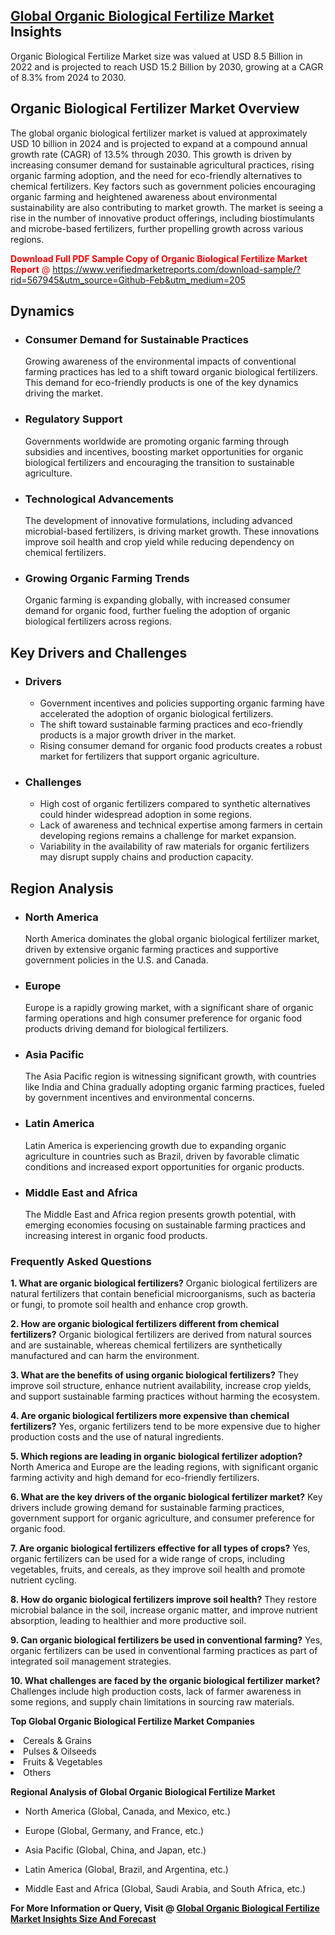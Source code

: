 <h2><a href="https://www.verifiedmarketreports.com/download-sample/?rid=567945&amp;utm_source=Github&amp;utm_medium=205" target="_blank">Global Organic Biological Fertilize Market</a> Insights</h2><p>Organic Biological Fertilize Market size was valued at USD 8.5 Billion in 2022 and is projected to reach USD 15.2 Billion by 2030, growing at a CAGR of 8.3% from 2024 to 2030.</p><p> <h2>Organic Biological Fertilizer Market Overview</h2> <p>The global organic biological fertilizer market is valued at approximately USD 10 billion in 2024 and is projected to expand at a compound annual growth rate (CAGR) of 13.5% through 2030. This growth is driven by increasing consumer demand for sustainable agricultural practices, rising organic farming adoption, and the need for eco-friendly alternatives to chemical fertilizers. Key factors such as government policies encouraging organic farming and heightened awareness about environmental sustainability are also contributing to market growth. The market is seeing a rise in the number of innovative product offerings, including biostimulants and microbe-based fertilizers, further propelling growth across various regions.</p> <p><p><span class=""><span style="color: #ff0000;"><strong>Download Full PDF Sample Copy of Organic Biological Fertilize Market Report</strong> @ </span><a href="https://www.verifiedmarketreports.com/download-sample/?rid=567945&amp;utm_source=Github-Feb&amp;utm_medium=205" target="_blank">https://www.verifiedmarketreports.com/download-sample/?rid=567945&amp;utm_source=Github-Feb&amp;utm_medium=205</a></span></p></p> <h2>Dynamics</h2> <ul> <li><h3>Consumer Demand for Sustainable Practices</h3> Growing awareness of the environmental impacts of conventional farming practices has led to a shift toward organic biological fertilizers. This demand for eco-friendly products is one of the key dynamics driving the market.</li> <li><h3>Regulatory Support</h3> Governments worldwide are promoting organic farming through subsidies and incentives, boosting market opportunities for organic biological fertilizers and encouraging the transition to sustainable agriculture.</li> <li><h3>Technological Advancements</h3> The development of innovative formulations, including advanced microbial-based fertilizers, is driving market growth. These innovations improve soil health and crop yield while reducing dependency on chemical fertilizers.</li> <li><h3>Growing Organic Farming Trends</h3> Organic farming is expanding globally, with increased consumer demand for organic food, further fueling the adoption of organic biological fertilizers across regions.</li> </ul> <h2>Key Drivers and Challenges</h2> <ul> <li><h3>Drivers</h3> <ul> <li>Government incentives and policies supporting organic farming have accelerated the adoption of organic biological fertilizers.</li> <li>The shift toward sustainable farming practices and eco-friendly products is a major growth driver in the market.</li> <li>Rising consumer demand for organic food products creates a robust market for fertilizers that support organic agriculture.</li> </ul> </li> <li><h3>Challenges</h3> <ul> <li>High cost of organic fertilizers compared to synthetic alternatives could hinder widespread adoption in some regions.</li> <li>Lack of awareness and technical expertise among farmers in certain developing regions remains a challenge for market expansion.</li> <li>Variability in the availability of raw materials for organic fertilizers may disrupt supply chains and production capacity.</li> </ul> </li> </ul> <h2>Region Analysis</h2> <ul> <li><h3>North America</h3> North America dominates the global organic biological fertilizer market, driven by extensive organic farming practices and supportive government policies in the U.S. and Canada.</li> <li><h3>Europe</h3> Europe is a rapidly growing market, with a significant share of organic farming operations and high consumer preference for organic food products driving demand for biological fertilizers.</li> <li><h3>Asia Pacific</h3> The Asia Pacific region is witnessing significant growth, with countries like India and China gradually adopting organic farming practices, fueled by government incentives and environmental concerns.</li> <li><h3>Latin America</h3> Latin America is experiencing growth due to expanding organic agriculture in countries such as Brazil, driven by favorable climatic conditions and increased export opportunities for organic products.</li> <li><h3>Middle East and Africa</h3> The Middle East and Africa region presents growth potential, with emerging economies focusing on sustainable farming practices and increasing interest in organic food products.</li> </ul> <h3>Frequently Asked Questions</h3> <p><strong>1. What are organic biological fertilizers?</strong> Organic biological fertilizers are natural fertilizers that contain beneficial microorganisms, such as bacteria or fungi, to promote soil health and enhance crop growth.</p> <p><strong>2. How are organic biological fertilizers different from chemical fertilizers?</strong> Organic biological fertilizers are derived from natural sources and are sustainable, whereas chemical fertilizers are synthetically manufactured and can harm the environment.</p> <p><strong>3. What are the benefits of using organic biological fertilizers?</strong> They improve soil structure, enhance nutrient availability, increase crop yields, and support sustainable farming practices without harming the ecosystem.</p> <p><strong>4. Are organic biological fertilizers more expensive than chemical fertilizers?</strong> Yes, organic fertilizers tend to be more expensive due to higher production costs and the use of natural ingredients.</p> <p><strong>5. Which regions are leading in organic biological fertilizer adoption?</strong> North America and Europe are the leading regions, with significant organic farming activity and high demand for eco-friendly fertilizers.</p> <p><strong>6. What are the key drivers of the organic biological fertilizer market?</strong> Key drivers include growing demand for sustainable farming practices, government support for organic agriculture, and consumer preference for organic food.</p> <p><strong>7. Are organic biological fertilizers effective for all types of crops?</strong> Yes, organic fertilizers can be used for a wide range of crops, including vegetables, fruits, and cereals, as they improve soil health and promote nutrient cycling.</p> <p><strong>8. How do organic biological fertilizers improve soil health?</strong> They restore microbial balance in the soil, increase organic matter, and improve nutrient absorption, leading to healthier and more productive soil.</p> <p><strong>9. Can organic biological fertilizers be used in conventional farming?</strong> Yes, organic fertilizers can be used in conventional farming practices as part of integrated soil management strategies.</p> <p><strong>10. What challenges are faced by the organic biological fertilizer market?</strong> Challenges include high production costs, lack of farmer awareness in some regions, and supply chain limitations in sourcing raw materials.</p> </p><p><strong>Top Global Organic Biological Fertilize Market Companies</strong></p><div data-test-id=""><p><li>Cereals & Grains</li><li> Pulses & Oilseeds</li><li> Fruits & Vegetables</li><li> Others</li></p><div><strong>Regional Analysis of&nbsp;Global Organic Biological Fertilize Market</strong></div><ul><li dir="ltr"><p dir="ltr">North America&nbsp;(Global, Canada, and Mexico, etc.)</p></li><li dir="ltr"><p dir="ltr">Europe (Global, Germany, and France, etc.)</p></li><li dir="ltr"><p dir="ltr">Asia Pacific&nbsp;(Global, China, and Japan, etc.)</p></li><li dir="ltr"><p dir="ltr">Latin America&nbsp;(Global, Brazil, and Argentina, etc.)</p></li><li dir="ltr">Middle East and Africa&nbsp;(Global, Saudi Arabia, and South Africa, etc.)</li></ul><p><strong>For More Information or Query, Visit @&nbsp;</strong><strong><a href="https://www.verifiedmarketreports.com/product/organic-biological-fertilize-market-size-and-forecast/?utm_source=Github&amp;utm_medium=205" target="_blank">Global Organic Biological Fertilize Market Insights Size And Forecast</a></strong></p></div>
